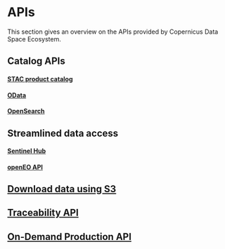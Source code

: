 # APIs 
This section gives an overview on the APIs provided by Copernicus Data Space Ecosystem.

## Catalog APIs


#### [STAC product catalog](APIs/STAC.md)
#### [OData](APIs/OData.qmd)
#### [OpenSearch](APIs/OpenSearch.qmd)

## Streamlined data access

#### [Sentinel Hub](APIs/SentinelHub.md)
#### [openEO API](APIs/openEO/openEO.qmd)

## [Download data using S3](APIs/S3.md)
## [Traceability API](APIs/Traceability.md)
## [On-Demand Production API](APIs/On-Demand%20Production%20API.md)



